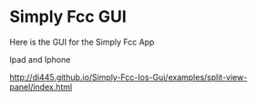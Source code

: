 

Simply Fcc GUI
==========

Here is the GUI for the Simply Fcc App

Ipad and Iphone

http://di445.github.io/Simply-Fcc-Ios-Gui/examples/split-view-panel/index.html 



